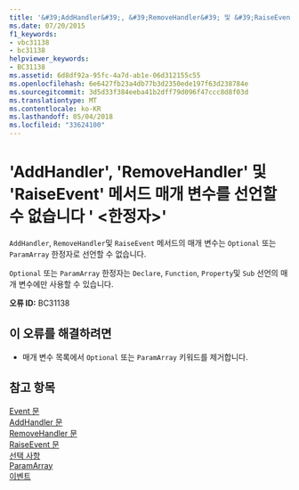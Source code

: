 ```yaml
---
title: '&#39;AddHandler&#39;, &#39;RemoveHandler&#39; 및 &#39;RaiseEvent&#39; 메서드 매개 변수를 선언할 수 없습니다 &#39; &lt;한정자&gt;&#39;'
ms.date: 07/20/2015
f1_keywords:
- vbc31138
- bc31138
helpviewer_keywords:
- BC31138
ms.assetid: 6d8df92a-95fc-4a7d-ab1e-06d312155c55
ms.openlocfilehash: 6e6427fb23a4db77b3d2350ede197f63d238784e
ms.sourcegitcommit: 3d5d33f384eeba41b2dff79d096f47ccc8d8f03d
ms.translationtype: MT
ms.contentlocale: ko-KR
ms.lasthandoff: 05/04/2018
ms.locfileid: "33624100"
---
```

# <a name="39addhandler39-39removehandler39-and-39raiseevent39-method-parameters-cannot-be-declared-39ltmodifiergt39"></a>&#39;AddHandler&#39;, &#39;RemoveHandler&#39; 및 &#39;RaiseEvent&#39; 메서드 매개 변수를 선언할 수 없습니다 &#39; &lt;한정자&gt;&#39;
`AddHandler`, `RemoveHandler`및 `RaiseEvent` 메서드의 매개 변수는 `Optional` 또는 `ParamArray` 한정자로 선언할 수 없습니다.  
  
 `Optional` 또는 `ParamArray` 한정자는 `Declare`, `Function`, `Property`및 `Sub` 선언의 매개 변수에만 사용할 수 있습니다.  
  
 **오류 ID:** BC31138  
  
## <a name="to-correct-this-error"></a>이 오류를 해결하려면  
  
-   매개 변수 목록에서 `Optional` 또는 `ParamArray` 키워드를 제거합니다.  
  
## <a name="see-also"></a>참고 항목  
 [Event 문](../../visual-basic/language-reference/statements/event-statement.md)  
 [AddHandler 문](~/docs/visual-basic/language-reference/statements/addhandler-statement.md)  
 [RemoveHandler 문](~/docs/visual-basic/language-reference/statements/removehandler-statement.md)  
 [RaiseEvent 문](~/docs/visual-basic/language-reference/statements/raiseevent-statement.md)  
 [선택 사항](../../visual-basic/language-reference/modifiers/optional.md)  
 [ParamArray](../../visual-basic/language-reference/modifiers/paramarray.md)  
 [이벤트](../../visual-basic/programming-guide/language-features/events/index.md)
